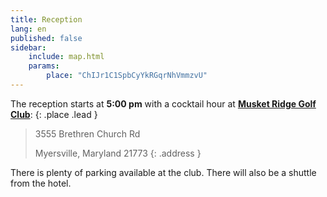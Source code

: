 ```yaml
---
title: Reception
lang: en
published: false
sidebar:
    include: map.html
    params:
        place: "ChIJr1C1SpbCyYkRGqrNhVmmzvU"
---
```


The reception starts at **5:00 pm** with a cocktail hour at
[**Musket Ridge Golf Club**](http://www.musketridge.com/Club/Scripts/Home/home.asp):
{: .place .lead }

> 3555 Brethren Church Rd
>
> Myersville, Maryland 21773
{: .address }

There is plenty of parking available at the club. There will
also be a shuttle from the hotel.
